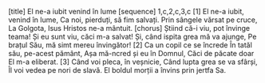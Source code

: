 [title] El ne-a iubit venind în lume
[sequence] 1,c,2,c,3,c
[1]
El ne-a iubit, venind în lume,
Ca noi, pierduți, să fim salvați.
Prin sângele vărsat pe cruce,
La Golgota, Isus Hristos ne-a mântuit.
[chorus]
Știind că-i viu, pot învinge teama!
Și eu sunt viu, căci m-a salvat!
Și, când ispita grea mă va ajunge,
Pe brațul Său, mă simt mereu învingător!
[2]
Ca un copil ce se încrede
În tatăl său, pe-acest pământ,
Așa mă-ncred și eu în Domnul,
Căci de păcate doar El m-a eliberat.
[3]
Când voi pleca, în veșnicie,
Când lupta grea se va sfârși,
Îl voi vedea pe nori de slavă.
El boldul morții a învins prin jertfa Sa.

